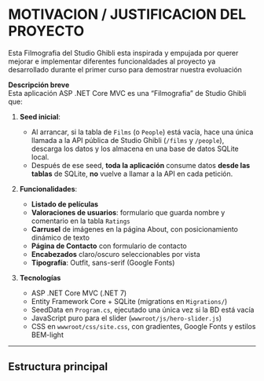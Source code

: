# MOTIVACION / JUSTIFICACION DEL PROYECTO  

Esta Filmografia del Studio Ghibli esta inspirada y empujada por querer mejorar e implementar diferentes funcionaldades al proyecto ya desarrollado durante el primer curso para demostrar nuestra evoluación

**Descripción breve**  
Esta aplicación ASP .NET Core MVC es una “Filmografia” de Studio Ghibli que:

1. **Seed inicial**:  
   - Al arrancar, si la tabla de `Films` (o `People`) está vacía, hace una única llamada a la API pública de Studio Ghibli (`/films` y `/people`), descarga los datos y los almacena en una base de datos SQLite local.  
   - Después de ese seed, **toda la aplicación** consume datos **desde las tablas** de SQLite, **no** vuelve a llamar a la API en cada petición.

2. **Funcionalidades**:  
   - **Listado de películas** 
   - **Valoraciones de usuarios**: formulario que guarda nombre y comentario en la tabla `Ratings`  
   - **Carrusel** de imágenes en la página About, con posicionamiento dinámico de texto  
   - **Página de Contacto** con formulario de contacto  
   - **Encabezados** claro/oscuro seleccionables por vista  
   - **Tipografía**: Outfit, sans-serif (Google Fonts)  

3. **Tecnologías**  
   - ASP .NET Core MVC (.NET 7)  
   - Entity Framework Core + SQLite (migrations en `Migrations/`)  
   - SeedData en `Program.cs`, ejecutado una única vez si la BD está vacía  
   - JavaScript puro para el slider (`wwwroot/js/hero-slider.js`)  
   - CSS en `wwwroot/css/site.css`, con gradientes, Google Fonts y estilos BEM-light  

---

## Estructura principal

